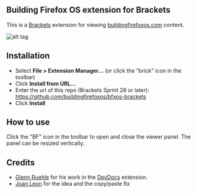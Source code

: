 ## Building Firefox OS extension for Brackets

This is a [Brackets](http://brackets.io) extension for viewing [buildingfirefoxos.com](http://buildingfirefoxos.com) content.

![alt tag](https://raw.githubusercontent.com/buildingfirefoxos/bfxos-brackets/master/media/bfxos-brackets.png)


## Installation

* Select **File > Extension Manager...** (or click the "brick" icon in the toolbar)
* Click **Install from URL...**
* Enter the url of this repo (Brackets Sprint 28 or later): https://github.com/buildingfirefoxos/bfxos-brackets
* Click **Install**

## How to use

Click the "BF" icon in the toolbar to open and close the viewer panel. The panel can be resized vertically.


## Credits

* [Glenn Ruehle](http://github.com/gruehle) for his work in the [DevDocs](https://github.com/gruehle/dev-docs-viewer) extension.
* [Joan Leon](https://twitter.com/nucliweb) for the idea and the copy/paste fix
